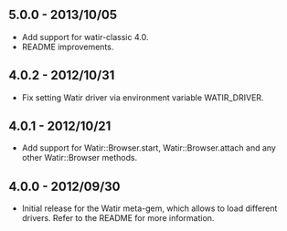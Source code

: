 5.0.0 - 2013/10/05
---

* Add support for watir-classic 4.0.
* README improvements.

4.0.2 - 2012/10/31
---

* Fix setting Watir driver via environment variable WATIR_DRIVER.

4.0.1 - 2012/10/21
---

* Add support for Watir::Browser.start, Watir::Browser.attach and any other Watir::Browser methods.

4.0.0 - 2012/09/30
---

* Initial release for the Watir meta-gem, which allows to load different drivers.
  Refer to the README for more information.
